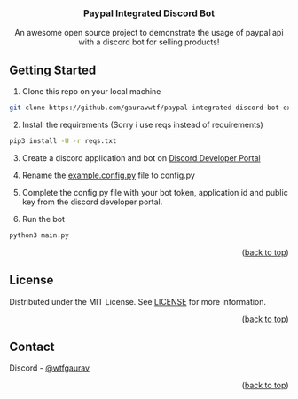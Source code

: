 <a name="readme-top"></a>
<div align="center">
  <h3 align="center">Paypal Integrated Discord Bot</h3>

  <p align="center">
    An awesome open source project to demonstrate the usage of paypal api with a discord bot for selling products!
  </p>
</div>

## Getting Started

1. Clone this repo on your local machine

```sh
git clone https://github.com/gauravwtf/paypal-integrated-discord-bot-example
```

2. Install the requirements (Sorry i use reqs instead of requirements)

```sh
pip3 install -U -r reqs.txt
```

3. Create a discord application and bot on [Discord Developer Portal](https://discord.com/developers/applications)
4. Rename the [example.config.py](https://github.com/gauravwtf/paypal-integrated-discord-bot-example/example.config.py) file to config.py
5. Complete the config.py file with your bot token, application id and public key from the discord developer portal.

6. Run the bot

```sh
python3 main.py
```

<p align="right">(<a href="#readme-top">back to top</a>)</p>

## License

Distributed under the MIT License. See [LICENSE](https://github.com/gauravwtf/paypal-integrated-discord-bot-example/LICENSE) for more information.

<p align="right">(<a href="#readme-top">back to top</a>)</p>

## Contact

Discord - [@wtfgaurav](https://discord.gg/gaurav)

<p align="right">(<a href="#readme-top">back to top</a>)</p>